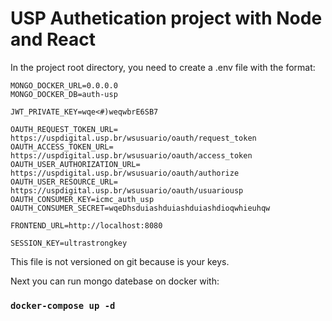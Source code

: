 # USP Authetication project with Node and React

In the project root directory, you need to create a .env file with the format:

```
MONGO_DOCKER_URL=0.0.0.0
MONGO_DOCKER_DB=auth-usp

JWT_PRIVATE_KEY=wqe<#)weqwbrE6SB7

OAUTH_REQUEST_TOKEN_URL= https://uspdigital.usp.br/wsusuario/oauth/request_token
OAUTH_ACCESS_TOKEN_URL= https://uspdigital.usp.br/wsusuario/oauth/access_token
OAUTH_USER_AUTHORIZATION_URL= https://uspdigital.usp.br/wsusuario/oauth/authorize
OAUTH_USER_RESOURCE_URL= https://uspdigital.usp.br/wsusuario/oauth/usuariousp
OAUTH_CONSUMER_KEY=icmc_auth_usp
OAUTH_CONSUMER_SECRET=wqeDhsduiashduiashduiashdioqwhieuhqw

FRONTEND_URL=http://localhost:8080

SESSION_KEY=ultrastrongkey
```

This file is not versioned on git because is your keys.

Next you can run mongo datebase on docker with:

### `docker-compose up -d`
